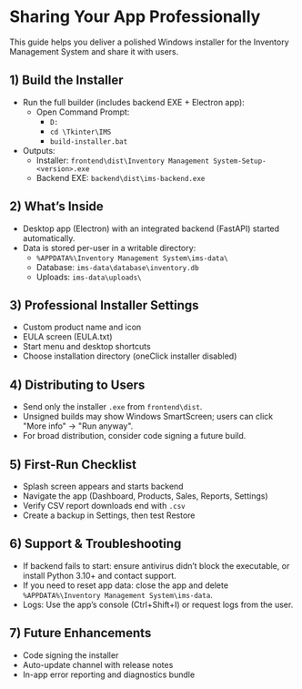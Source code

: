 # Sharing Your App Professionally

This guide helps you deliver a polished Windows installer for the Inventory Management System and share it with users.

## 1) Build the Installer
- Run the full builder (includes backend EXE + Electron app):
  - Open Command Prompt:
    - `D:`
    - `cd \Tkinter\IMS`
    - `build-installer.bat`
- Outputs:
  - Installer: `frontend\dist\Inventory Management System-Setup-<version>.exe`
  - Backend EXE: `backend\dist\ims-backend.exe`

## 2) What’s Inside
- Desktop app (Electron) with an integrated backend (FastAPI) started automatically.
- Data is stored per-user in a writable directory:
  - `%APPDATA%\Inventory Management System\ims-data\`
  - Database: `ims-data\database\inventory.db`
  - Uploads: `ims-data\uploads\`

## 3) Professional Installer Settings
- Custom product name and icon
- EULA screen (EULA.txt)
- Start menu and desktop shortcuts
- Choose installation directory (oneClick installer disabled)

## 4) Distributing to Users
- Send only the installer `.exe` from `frontend\dist`.
- Unsigned builds may show Windows SmartScreen; users can click "More info" -> "Run anyway".
- For broad distribution, consider code signing a future build.

## 5) First-Run Checklist
- Splash screen appears and starts backend
- Navigate the app (Dashboard, Products, Sales, Reports, Settings)
- Verify CSV report downloads end with `.csv`
- Create a backup in Settings, then test Restore

## 6) Support & Troubleshooting
- If backend fails to start: ensure antivirus didn’t block the executable, or install Python 3.10+ and contact support.
- If you need to reset app data: close the app and delete `%APPDATA%\Inventory Management System\ims-data`.
- Logs: Use the app’s console (Ctrl+Shift+I) or request logs from the user.

## 7) Future Enhancements
- Code signing the installer
- Auto-update channel with release notes
- In-app error reporting and diagnostics bundle
